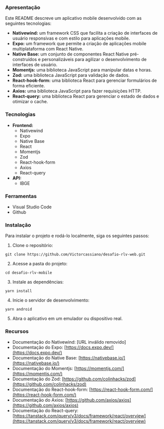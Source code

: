 
### Apresentação

Este README descreve um aplicativo mobile desenvolvido com as seguintes tecnologias:

-   **Nativewind:**  um framework CSS que facilita a criação de interfaces de usuário responsivas e com estilo para aplicações mobile.
-   **Expo:**  um framework que permite a criação de aplicações mobile multiplataforma com React Native.
-   **Native Base:**  um conjunto de componentes React Native pré-construídos e personalizáveis para agilizar o desenvolvimento de interfaces de usuário.
-   **Momentjs:**  uma biblioteca JavaScript para manipular datas e horas.
-   **Zod:**  uma biblioteca JavaScript para validação de dados.
-   **React-hook-form:**  uma biblioteca React para gerenciar formulários de forma eficiente.
-   **Axios:**  uma biblioteca JavaScript para fazer requisições HTTP.
-   **React-query:**  uma biblioteca React para gerenciar o estado de dados e otimizar o cache.

### Tecnologias

-   **Frontend:**
    -   Nativewind
    -   Expo
    -   Native Base
    -   React
    -   Momentjs
    -   Zod
    -   React-hook-form
    -   Axios
    -   React-query
-   **API:**
    -   IBGE

### Ferramentas

-   Visual Studio Code
-   Github

### Instalação

Para instalar o projeto e rodá-lo localmente, siga os seguintes passos:

1.  Clone o repositório:

```
git clone https://github.com/Victorcassiano/desafio-rlv-web.git

```

2.  Acesse a pasta do projeto:

```
cd desafio-rlv-mobile

```

3.  Instale as dependências:

```
yarn install

```

4.  Inicie o servidor de desenvolvimento:

```
yarn android

```

5.  Abra o aplicativo em um emulador ou dispositivo real.

### Recursos

-   Documentação do Nativewind: [URL inválido removido]
-   Documentação do Expo:  [https://docs.expo.dev/](https://docs.expo.dev/)
-   Documentação do Native Base:  [https://nativebase.io/](https://nativebase.io/)
-   Documentação do Momentjs:  [https://momentjs.com/](https://momentjs.com/)
-   Documentação do Zod:  [https://github.com/colinhacks/zod](https://github.com/colinhacks/zod)
-   Documentação do React-hook-form:  [https://react-hook-form.com/](https://react-hook-form.com/)
-   Documentação do Axios:  [https://github.com/axios/axios](https://github.com/axios/axios)
-   Documentação do React-query: [https://tanstack.com/query/v3/docs/framework/react/overview](https://tanstack.com/query/v3/docs/framework/react/overview)
